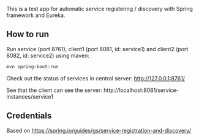 This is a test app for automatic service registering / discovery
with Spring framework and Eureka.

## How to run 

Run service (port 8761), client1 (port 8081, id: service1) and client2 (port 8082, id: service2)
using maven:
```bash
mvn spring-boot:run
``` 

Check out the status of services in central server: http://127.0.0.1:8761/

See that the client can see the server: http://localhost:8081/service-instances/service1 


## Credentials

Based on https://spring.io/guides/gs/service-registration-and-discovery/ 